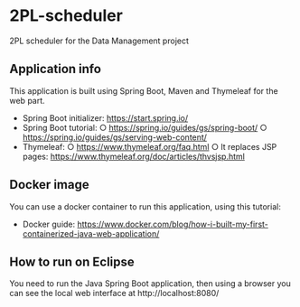 # 2PL-scheduler

2PL scheduler for the Data Management project

## Application info

This application is built using Spring Boot, Maven and Thymeleaf for the web part.

- Spring Boot initializer: https://start.spring.io/
- Spring Boot tutorial:
	○ https://spring.io/guides/gs/spring-boot/
	○ https://spring.io/guides/gs/serving-web-content/
- Thymeleaf:
	○ https://www.thymeleaf.org/faq.html 
	○ It replaces JSP pages: https://www.thymeleaf.org/doc/articles/thvsjsp.html

## Docker image

You can use a docker container to run this application, using this tutorial:

- Docker guide: https://www.docker.com/blog/how-i-built-my-first-containerized-java-web-application/

## How to run on Eclipse

You need to run the Java Spring Boot application, then using a browser you can see the local web interface at http://localhost:8080/

